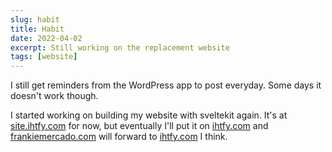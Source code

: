 ```yaml
---
slug: habit
title: Habit
date: 2022-04-02
excerpt: Still working on the replacement website
tags: [website]
---
```


I still get reminders from the WordPress app to post everyday. Some days it doesn't work though.

I started working on building my website with sveltekit again. It's at [site.ihtfy.com](https://site.ihtfy.com) for now, but eventually I'll put it on [ihtfy.com](https://ihtfy.com) and [frankiemercado.com](https://frankiemercado.com) will forward to [ihtfy.com](https://ihtfy.com) I think.
